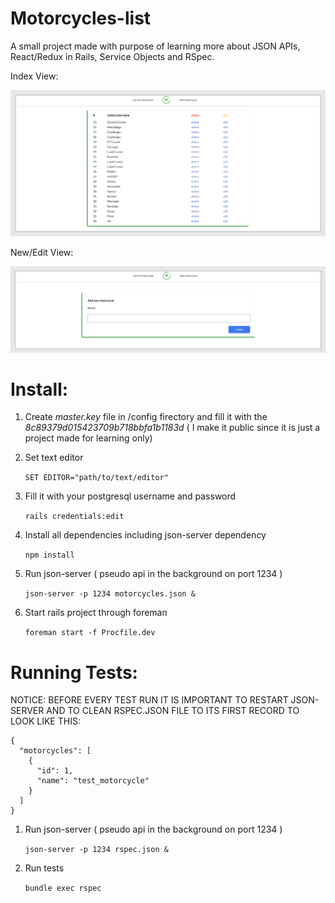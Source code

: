 # Motorcycles-list

A small project made with purpose of learning more about JSON APIs, React/Redux in Rails, Service Objects and RSpec.

Index View:

![Alt text](app/assets/images/readme.png "Readme img")

New/Edit View:

![Alt text](app/assets/images/readme1.png "Readme img")

# Install:  

1) Create *master.key* file in /config firectory and fill it with the *8c89379d015423709b718bbfa1b1183d* ( I make it public since it is just a project made for learning only) 

2) Set text editor 

   ```SET EDITOR="path/to/text/editor"```

3) Fill it with your postgresql username and password

   ```rails credentials:edit```

4) Install all dependencies including json-server dependency

   ```npm install```

5) Run json-server ( pseudo api in the background on port 1234 )

   ```json-server -p 1234 motorcycles.json & ```

6) Start rails project through foreman

   ```foreman start -f Procfile.dev ```


# Running Tests: 

NOTICE: BEFORE EVERY TEST RUN IT IS IMPORTANT TO RESTART JSON-SERVER AND TO CLEAN RSPEC.JSON FILE TO ITS FIRST RECORD TO LOOK LIKE THIS:

```
{
  "motorcycles": [
    {
      "id": 1,
      "name": "test_motorcycle"
    }
  ]
}
```

1) Run json-server ( pseudo api in the background on port 1234 )

   ```json-server -p 1234 rspec.json & ```
   
2) Run tests 

   ``` bundle exec rspec ```

